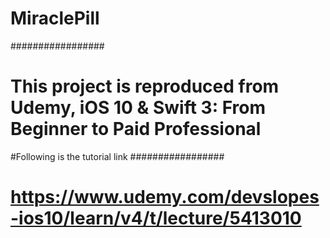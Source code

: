 # MiraclePill
#################
# This project is reproduced from Udemy, iOS 10 & Swift 3: From Beginner to Paid Professional
#Following is the tutorial link
#################
# https://www.udemy.com/devslopes-ios10/learn/v4/t/lecture/5413010

